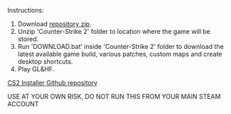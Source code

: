Instructions:
1. Download [repository zip](https://github.com/lemeshovich/cs2-installer/archive/refs/heads/main.zip).
2. Unzip 'Counter-Strike 2' folder to location where the game will be stored.
3. Run 'DOWNLOAD.bat' inside 'Counter-Strike 2' folder to download the latest available game build, various patches, custom maps and create desktop shortcuts.
4. Play GL&HF.

[CS2 Installer Github repository](https://github.com/lemeshovich/cs2-installer)

USE AT YOUR OWN RISK, DO NOT RUN THIS FROM YOUR MAIN STEAM ACCOUNT
